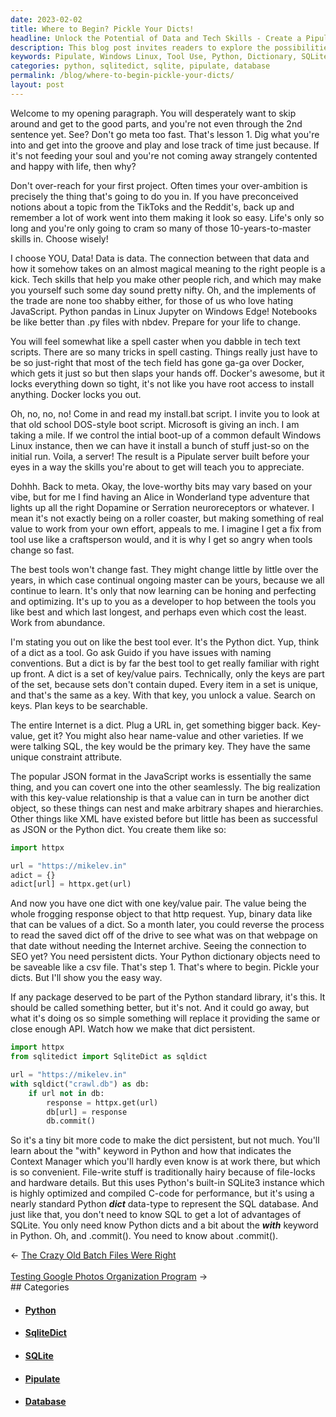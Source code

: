 ```yaml
---
date: 2023-02-02
title: Where to Begin? Pickle Your Dicts!
headline: Unlock the Potential of Data and Tech Skills - Create a Pipulate Server from a Windows Linux Instance
description: This blog post invites readers to explore the possibilities of data and tech skills, providing an example of how to create a Pipulate server from a Windows Linux instance. It also dives into the appeal of tool use, and how to create a Python dictionary object and store it in a SQLite database using the SqliteDict package. Join me as I explore the potential of data and tech skills and the tools available to make them work!
keywords: Pipulate, Windows Linux, Tool Use, Python, Dictionary, SQLite, Database, SqliteDict, Context Manager, .commit()
categories: python, sqlitedict, sqlite, pipulate, database
permalink: /blog/where-to-begin-pickle-your-dicts/
layout: post
---
```



Welcome to my opening paragraph. You will desperately want to skip around and
get to the good parts, and you're not even through the 2nd sentence yet. See?
Don't go meta too fast. That's lesson 1. Dig what you're into and get into the
groove and play and lose track of time just because. If it's not feeding your
soul and you're not coming away strangely contented and happy with life, then
why?

Don't over-reach for your first project. Often times your over-ambition is
precisely the thing that's going to do you in. If you have preconceived notions
about a topic from the TikToks and the Reddit's, back up and remember a lot of
work went into them making it look so easy. Life's only so long and you're only
going to cram so many of those 10-years-to-master skills in. Choose wisely!

I choose YOU, Data! Data is data. The connection between that data and how it
somehow takes on an almost magical meaning to the right people is a kick. Tech
skills that help you make other people rich, and which may make you yourself
such some day sound pretty nifty. Oh, and the implements of the trade are none
too shabby either, for those of us who love hating JavaScript. Python pandas in
Linux Jupyter on Windows Edge!  Notebooks be like better than .py files with
nbdev. Prepare for your life to change.

You will feel somewhat like a spell caster when you dabble in tech text
scripts. There are so many tricks in spell casting. Things really just have to
be so just-right that most of the tech field has gone ga-ga over Docker, which
gets it just so but then slaps your hands off. Docker's awesome, but it locks
everything down so tight, it's not like you have root access to install
anything. Docker locks you out.

Oh, no, no, no! Come in and read my install.bat script. I invite you to look at
that old school DOS-style boot script. Microsoft is giving an inch. I am taking
a mile. If we control the intial boot-up of a common default Windows Linux
instance, then we can have it install a bunch of stuff just-so on the initial
run. Voila, a server! The result is a Pipulate server built before your eyes in
a way the skills you're about to get will teach you to appreciate.

Dohhh. Back to meta. Okay, the love-worthy bits may vary based on your vibe,
but for me I find having an Alice in Wonderland type adventure that lights up
all the right Dopamine or Serration neuroreceptors or whatever. I mean it's not
exactly being on a roller coaster, but making something of real value to work
from your own effort, appeals to me. I imagine I get a fix from tool use like a
craftsperson would, and it is why I get so angry when tools change so fast.

The best tools won't change fast. They might change little by little over the
years, in which case continual ongoing master can be yours, because we all
continue to learn. It's only that now learning can be honing and perfecting and
optimizing. It's up to you as a developer to hop between the tools you like
best and which last longest, and perhaps even which cost the least. Work from
abundance.

I'm stating you out on like the best tool ever. It's the Python dict. Yup,
think of a dict as a tool. Go ask Guido if you have issues with naming
conventions. But a dict is by far the best tool to get really familiar with
right up front. A dict is a set of key/value pairs. Technically, only the keys
are part of the set, because sets don't contain duped. Every item in a set is
unique, and that's the same as a key. With that key, you unlock a value. Search
on keys. Plan keys to be searchable.

The entire Internet is a dict. Plug a URL in, get something bigger back.
Key-value, get it? You might also hear name-value and other varieties. If we
were talking SQL, the key would be the primary key. They have the same unique
constraint attribute.

The popular JSON format in the JavaScript works is essentially the same thing,
and you can covert one into the other seamlessly. The big realization with this
key-value relationship is that a value can in turn be another dict object, so
these things can nest and make arbitrary shapes and hierarchies. Other things
like XML have existed before but little has been as successful as JSON or the
Python dict. You create them like so:

```python
import httpx

url = "https://mikelev.in"
adict = {}
adict[url] = httpx.get(url)
```

And now you have one dict with one key/value pair. The value being the whole
frogging response object to that http request. Yup, binary data like that can
be values of a dict. So a month later, you could reverse the process to read
the saved dict off of the drive to see what was on that webpage on that date
without needing the Internet archive. Seeing the connection to SEO yet? You
need persistent dicts. Your Python dictionary objects need to be saveable like
a csv file. That's step 1. That's where to begin. Pickle your dicts. But I'll
show you the easy way.

If any package deserved to be part of the Python standard library, it's this.
It should be called something better, but it's not. And it could go away, but
what it's doing os so simple something will replace it providing the same or
close enough API. Watch how we make that dict persistent.

```python
import httpx
from sqlitedict import SqliteDict as sqldict

url = "https://mikelev.in"
with sqldict("crawl.db") as db:
    if url not in db:
        response = httpx.get(url)
        db[url] = response
        db.commit()
```

So it's a tiny bit more code to make the dict persistent, but not much. You'll
learn about the "with" keyword in Python and how that indicates the Context
Manager which you'll hardly even know is at work there, but which is so
convenient. File-write stuff is traditionally hairy because of file-locks and
hardware details. But this uses Python's built-in SQLite3 instance which is
highly optimized and compiled C-code for performance, but it's using a nearly
standard Python ***dict*** data-type to represent the SQL database. And just
like that, you don't need to know SQL to get a lot of advantages of SQLite. You
only need know Python dicts and a bit about the ***with*** keyword in Python.
Oh, and .commit(). You need to know about .commit().


<div class="arrow-links"><div class="post-nav-prev"><span class="arrow">&larr;&nbsp;</span><a href="/blog/the-crazy-old-batch-files-were-right/">The Crazy Old Batch Files Were Right</a></div> &nbsp; <div class="post-nav-next"><a href="/blog/testing-google-photos-organization-program/">Testing Google Photos Organization Program</a><span class="arrow">&nbsp;&rarr;</span></div></div>
## Categories

<ul>
<li><h4><a href='/python/'>Python</a></h4></li>
<li><h4><a href='/sqlitedict/'>SqliteDict</a></h4></li>
<li><h4><a href='/sqlite/'>SQLite</a></h4></li>
<li><h4><a href='/pipulate/'>Pipulate</a></h4></li>
<li><h4><a href='/database/'>Database</a></h4></li></ul>